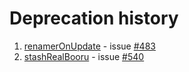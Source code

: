 # Deprecation history

1. [renamerOnUpdate](./renamerOnUpdate) - issue [#483](https://github.com/stashapp/CommunityScripts/issues/483)
3. [stashRealBooru](./stashRealbooru/) - issue [#540](https://github.com/stashapp/CommunityScripts/issues/540)